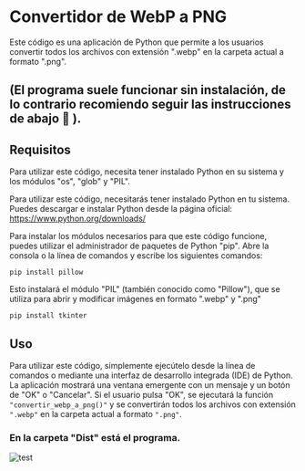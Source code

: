 # Convertidor de WebP a PNG

Este código es una aplicación de Python que permite a los usuarios convertir todos los archivos con extensión ".webp" en la carpeta actual a formato ".png".

## (El programa suele funcionar sin instalación, de lo contrario recomiendo seguir las instrucciones de abajo 🙂 ).

## Requisitos

Para utilizar este código, necesita tener instalado Python en su sistema y los módulos "os", "glob" y "PIL".

Para utilizar este código, necesitarás tener instalado Python en tu sistema. Puedes descargar e instalar Python desde la página oficial: https://www.python.org/downloads/


Para instalar los módulos necesarios para que este código funcione, puedes utilizar el administrador de paquetes de Python "pip". Abre la consola o la línea de comandos y escribe los siguientes comandos:

```console
pip install pillow
```

Esto instalará el módulo "PIL" (también conocido como "Pillow"), que se utiliza para abrir y modificar imágenes en formato ".webp" y ".png"
```console
pip install tkinter
```

## Uso

Para utilizar este código, simplemente ejecútelo desde la línea de comandos o mediante una interfaz de desarrollo integrada (IDE) de Python. La aplicación mostrará una ventana emergente con un mensaje y un botón de "OK" o "Cancelar". Si el usuario pulsa "OK", se ejecutará la función `"convertir_webp_a_png()"` y se convertirán todos los archivos con extensión `".webp"` en la carpeta actual a formato `".png"`.

### En la carpeta "Dist" está el programa.
![test](https://user-images.githubusercontent.com/82792394/210160536-39a047ec-cd1d-4f06-b79b-f52a206d3ad9.gif)

